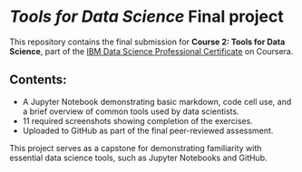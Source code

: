 # *Tools for Data Science* Final project

This repository contains the final submission for **Course 2: Tools for Data Science**, part of the [IBM Data Science Professional Certificate](https://www.coursera.org/professional-certificates/ibm-data-science) on Coursera. 

## Contents:
- A Jupyter Notebook demonstrating basic markdown, code cell use, and a brief overview of common tools used by data scientists. 
- 11 required screenshots showing completion of the exercises.
- Uploaded to GitHub as part of the final peer-reviewed assessment. 

This project serves as a capstone for demonstrating familiarity with essential data science tools, such as Jupyter Notebooks and GitHub. 